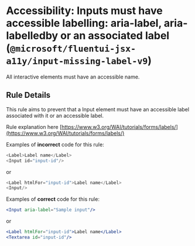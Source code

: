 # Accessibility: Inputs must have accessible labelling: aria-label, aria-labelledby or an associated label (`@microsoft/fluentui-jsx-a11y/input-missing-label-v9`)

<!-- end auto-generated rule header -->

<!-- end auto-generated rule header -->

All interactive elements must have an accessible name.

## Rule Details

This rule aims to prevent that a Input element must have an accessible label associated with it or an accessible label.

Rule explanation here [https://www.w3.org/WAI/tutorials/forms/labels/](https://www.w3.org/WAI/tutorials/forms/labels/)

Examples of **incorrect** code for this rule:

```js
<Label>Label name</Label>
<Input id="input-id"/>
```

or

```js
<Label htmlFor="input-id">Label name</Label>
<Input/>
```

Examples of **correct** code for this rule:

```jsx
<Input aria-label="Sample input"/>
```

or

```jsx
<Label htmlFor="input-id">Label name</Label>
<Textarea id="input-id"/>
```
